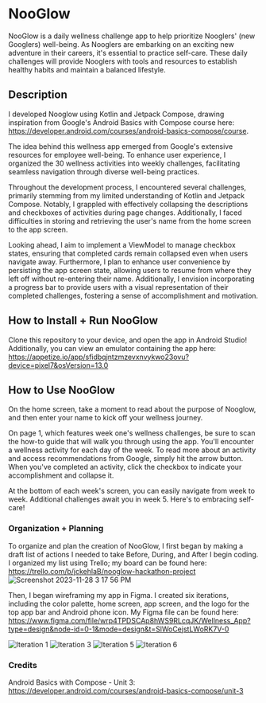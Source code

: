 # NooGlow

NooGlow is a daily wellness challenge app to help prioritize Nooglers' (new Googlers) well-being. As Nooglers are embarking on an exciting new adventure in their careers, it's essential to practice self-care. These daily challenges will provide Nooglers with tools and resources to establish healthy habits and maintain a balanced lifestyle.

## Description


I developed Nooglow using Kotlin and Jetpack Compose, drawing inspiration from Google's Android Basics with Compose course here: https://developer.android.com/courses/android-basics-compose/course. 

The idea behind this wellness app emerged from Google's extensive resources for employee well-being. To enhance user experience, I organized the 30 wellness activities into weekly challenges, facilitating seamless navigation through diverse well-being practices.

Throughout the development process, I encountered several challenges, primarily stemming from my limited understanding of Kotlin and Jetpack Compose. Notably, I grappled with effectively collapsing the descriptions and checkboxes of activities during page changes. Additionally, I faced difficulties in storing and retrieving the user's name from the home screen to the app screen.

Looking ahead, I aim to implement a ViewModel to manage checkbox states, ensuring that completed cards remain collapsed even when users navigate away. Furthermore, I plan to enhance user convenience by persisting the app screen state, allowing users to resume from where they left off without re-entering their name. Additionally, I envision incorporating a progress bar to provide users with a visual representation of their completed challenges, fostering a sense of accomplishment and motivation.

## How to Install + Run NooGlow

Clone this repository to your device, and open the app in Android Studio! Additionally, you can view an emulator containing the app here: https://appetize.io/app/sfidbqjntzmzevxnvykwo23ovu?device=pixel7&osVersion=13.0

## How to Use NooGlow

On the home screen, take a moment to read about the purpose of Nooglow, and then enter your name to kick off your wellness journey. 

On page 1, which features week one's wellness challenges, be sure to scan the how-to guide that will walk you through using the app. You'll encounter a wellness activity for each day of the week. To read more about an activity and access recommendations from Google, simply hit the arrow button. When you've completed an activity, click the checkbox to indicate your accomplishment and collapse it.

At the bottom of each week's screen, you can easily navigate from week to week. Additional challenges await you in week 5. Here's to embracing self-care!

### Organization + Planning

To organize and plan the creation of NooGlow, I first began by making a draft list of actions I needed to take Before, During, and After I begin coding. I organized my list using Trello; my board can be found here: https://trello.com/b/jckehlaB/nooglow-hackathon-project
![Screenshot 2023-11-28 3 17 56 PM](https://github.com/courtlynboykin/WellnessApp/assets/146135600/3b09ef29-c070-473f-8617-bb176c46bfb8)

Then, I began wireframing my app in Figma. I created six iterations, including the color palette, home screen, app screen, and the logo for the top app bar and Android phone icon. My Figma file can be found here: https://www.figma.com/file/wrp4TPDSCAp8hWS9RLcqJK/Wellness_App?type=design&node-id=0-1&mode=design&t=SlWoCejstLWoRK7V-0

![Iteration 1](https://github.com/courtlynboykin/WellnessApp/assets/146135600/46a16820-85cb-4db7-831e-2bc48a34dec8)
![Iteration 3](https://github.com/courtlynboykin/WellnessApp/assets/146135600/d599be79-10eb-43cb-afa7-25b43d1b1b34)
![Iteration 5](https://github.com/courtlynboykin/WellnessApp/assets/146135600/01acf99f-6299-4ac3-9d9a-bf0786f9cc40)
![Iteration 6](https://github.com/courtlynboykin/WellnessApp/assets/146135600/9a4d63dc-d646-476b-85b2-36d4187753ac)

### Credits
Android Basics with Compose - Unit 3: https://developer.android.com/courses/android-basics-compose/unit-3


